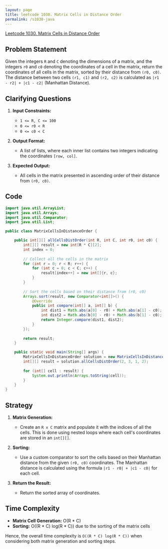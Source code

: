 ```yaml
---
layout: page
title: leetcode 1030. Matrix Cells in Distance Order
permalink: /s1030-java
---
```

[Leetcode 1030. Matrix Cells in Distance Order](https://algoadvance.github.io/algoadvance/l1030)
## Problem Statement

Given the integers `R` and `C` denoting the dimensions of a matrix, and the integers `r0` and `c0` denoting the coordinates of a cell in the matrix, return the coordinates of all cells in the matrix, sorted by their distance from `(r0, c0)`. The distance between two cells `(r1, c1)` and `(r2, c2)` is calculated as `|r1 - r2| + |c1 - c2|` (Manhattan Distance).

## Clarifying Questions

1. **Input Constraints:**
   - `1 <= R, C <= 100`
   - `0 <= r0 < R`
   - `0 <= c0 < C`

2. **Output Format:**
   - A list of lists, where each inner list contains two integers indicating the coordinates `[row, col]`.

3. **Expected Output:**
   - All cells in the matrix presented in ascending order of their distance from `(r0, c0)`.

## Code

```java
import java.util.ArrayList;
import java.util.Arrays;
import java.util.Comparator;
import java.util.List;

public class MatrixCellsInDistanceOrder {

    public int[][] allCellsDistOrder(int R, int C, int r0, int c0) {
        int[][] result = new int[R * C][2];
        int index = 0;
        
        // Collect all the cells in the matrix
        for (int r = 0; r < R; r++) {
            for (int c = 0; c < C; c++) {
                result[index++] = new int[]{r, c};
            }
        }
        
        // Sort the cells based on their distance from (r0, c0)
        Arrays.sort(result, new Comparator<int[]>() {
            @Override
            public int compare(int[] a, int[] b) {
                int dist1 = Math.abs(a[0] - r0) + Math.abs(a[1] - c0);
                int dist2 = Math.abs(b[0] - r0) + Math.abs(b[1] - c0);
                return Integer.compare(dist1, dist2);
            }
        });
        
        return result;
    }

    public static void main(String[] args) {
        MatrixCellsInDistanceOrder solution = new MatrixCellsInDistanceOrder();
        int[][] result = solution.allCellsDistOrder(2, 3, 1, 2);
        
        for (int[] cell : result) {
            System.out.println(Arrays.toString(cell));
        }
    }
}
```

## Strategy

1. **Matrix Generation:**
   - Create an `R x C` matrix and populate it with the indices of all the cells. This is done using nested loops where each cell's coordinates are stored in an `int[][]`.

2. **Sorting:**
   - Use a custom comparator to sort the cells based on their Manhattan distance from the given `(r0, c0)` coordinates. The Manhattan distance is calculated using the formula `|r1 - r0| + |c1 - c0|` for each cell.

3. **Return the Result:**
   - Return the sorted array of coordinates.

## Time Complexity

- **Matrix Cell Generation:** O(R * C)
- **Sorting:** O((R * C) log(R * C)) due to the sorting of the matrix cells

Hence, the overall time complexity is `O((R * C) log(R * C))` when considering both matrix generation and sorting steps.